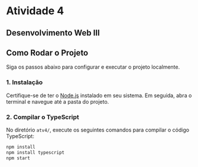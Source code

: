 # Atividade 4

## Desenvolvimento Web III

## Como Rodar o Projeto

Siga os passos abaixo para configurar e executar o projeto localmente.

### 1. Instalação

Certifique-se de ter o [Node.js](https://nodejs.org/) instalado em seu sistema. Em seguida, abra o terminal e navegue até a pasta do projeto.

### 2. Compilar o TypeScript

No diretório `atv4/`, execute os seguintes comandos para compilar o código TypeScript:

```bash
npm install
npm install typescript
npm start
